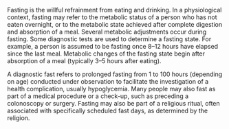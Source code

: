 Fasting is the willful refrainment from eating and drinking. In a physiological context, fasting may refer to the metabolic status of a person who has not eaten overnight, or to the metabolic state achieved after complete digestion and absorption of a meal. Several metabolic adjustments occur during fasting. Some diagnostic tests are used to determine a fasting state. For example, a person is assumed to be fasting once 8–12 hours have elapsed since the last meal. Metabolic changes of the fasting state begin after absorption of a meal (typically 3–5 hours after eating).

A diagnostic fast refers to prolonged fasting from 1 to 100 hours (depending on age) conducted under observation to facilitate the investigation of a health complication, usually hypoglycemia. Many people may also fast as part of a medical procedure or a check-up, such as preceding a colonoscopy or surgery. Fasting may also be part of a religious ritual, often associated with specifically scheduled fast days, as determined by the religion. 

